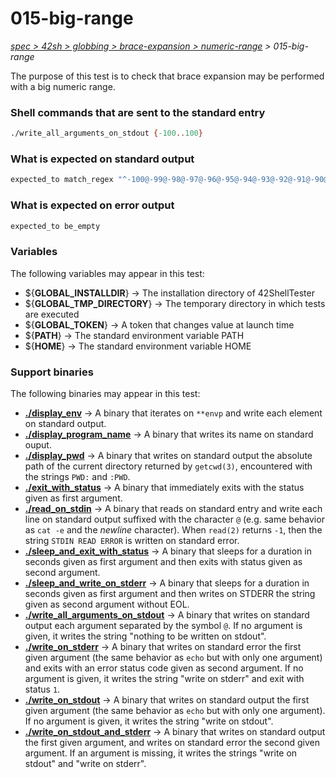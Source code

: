 # 015-big-range

*[spec > 42sh > globbing > brace-expansion > numeric-range](..) > 015-big-range*

The purpose of this test is to check that brace expansion may be performed with a big numeric range.
### Shell commands that are sent to the standard entry

```bash
./write_all_arguments_on_stdout {-100..100}

```

### What is expected on standard output

```bash
expected_to match_regex "^-100@-99@-98@-97@-96@-95@-94@-93@-92@-91@-90@-89@-88@-87@-86@-85@-84@-83@-82@-81@-80@-79@-78@-77@-76@-75@-74@-73@-72@-71@-70@-69@-68@-67@-66@-65@-64@-63@-62@-61@-60@-59@-58@-57@-56@-55@-54@-53@-52@-51@-50@-49@-48@-47@-46@-45@-44@-43@-42@-41@-40@-39@-38@-37@-36@-35@-34@-33@-32@-31@-30@-29@-28@-27@-26@-25@-24@-23@-22@-21@-20@-19@-18@-17@-16@-15@-14@-13@-12@-11@-10@-9@-8@-7@-6@-5@-4@-3@-2@-1@0@1@2@3@4@5@6@7@8@9@10@11@12@13@14@15@16@17@18@19@20@21@22@23@24@25@26@27@28@29@30@31@32@33@34@35@36@37@38@39@40@41@42@43@44@45@46@47@48@49@50@51@52@53@54@55@56@57@58@59@60@61@62@63@64@65@66@67@68@69@70@71@72@73@74@75@76@77@78@79@80@81@82@83@84@85@86@87@88@89@90@91@92@93@94@95@96@97@98@99@100@$"

```

### What is expected on error output

```bash
expected_to be_empty

```

### Variables

The following variables may appear in this test:

* ${**GLOBAL_INSTALLDIR**} -> The installation directory of 42ShellTester
* ${**GLOBAL_TMP_DIRECTORY**} -> The temporary directory in which tests are executed
* ${**GLOBAL_TOKEN**} -> A token that changes value at launch time
* ${**PATH**} -> The standard environment variable PATH
* ${**HOME**} -> The standard environment variable HOME

### Support binaries

The following binaries may appear in this test:


* **[./display_env](http://github.com/we-sh/42ShellTester/tree/master/support/display-env)** -> A binary that iterates on `**envp` and write each element on standard output.
* **[./display_program_name](http://github.com/we-sh/42ShellTester/tree/master/support/display-program-name)** -> A binary that writes its name on standard ouput.
* **[./display_pwd](http://github.com/we-sh/42ShellTester/tree/master/support/display-pwd)** -> A binary that writes on standard output the absolute path of the current directory returned by `getcwd(3)`, encountered with the strings `PWD:` and `:PWD`.
* **[./exit_with_status](http://github.com/we-sh/42ShellTester/tree/master/support/exit-with-status)** -> A binary that immediately exits with the status given as first argument.
* **[./read_on_stdin](http://github.com/we-sh/42ShellTester/tree/master/support/read-on-stdin)** -> A binary that reads on standard entry and write each line on standard output suffixed with the character `@` (e.g. same behavior as `cat -e` and the *newline* character). When `read(2)` returns `-1`, then the string `STDIN READ ERROR` is written on standard error.
* **[./sleep_and_exit_with_status](http://github.com/we-sh/42ShellTester/tree/master/support/sleep-and-exit-with-status)** -> A binary that sleeps for a duration in seconds given as first argument and then exits with status given as second argument.
* **[./sleep_and_write_on_stderr](http://github.com/we-sh/42ShellTester/tree/master/support/sleep-and-write-on-stderr)** -> A binary that sleeps for a duration in seconds given as first argument and then writes on STDERR the string given as second argument without EOL.
* **[./write_all_arguments_on_stdout](http://github.com/we-sh/42ShellTester/tree/master/support/write-all-arguments-on-stdout)** -> A binary that writes on standard output each argument separated by the symbol `@`. If no argument is given, it writes the string "nothing to be written on stdout".
* **[./write_on_stderr](http://github.com/we-sh/42ShellTester/tree/master/support/write-on-stderr)** -> A binary that writes on standard error the first given argument (the same behavior as `echo` but with only one argument) and exits with an error status code given as second argument. If no argument is given, it writes the string "write on stderr" and exit with status `1`.
* **[./write_on_stdout](http://github.com/we-sh/42ShellTester/tree/master/support/write-on-stdout)** -> A binary that writes on standard output the first given argument (the same behavior as `echo` but with only one argument). If no argument is given, it writes the string "write on stdout".
* **[./write_on_stdout_and_stderr](http://github.com/we-sh/42ShellTester/tree/master/support/write-on-stdout-and-stderr)** -> A binary that writes on standard output the first given argument, and writes on standard error the second given argument. If an argument is missing, it writes the strings "write on stdout" and "write on stderr".
